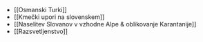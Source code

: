 - [[Osmanski Turki]]
- [[Kmečki upori na slovenskem]]
- [[Naselitev Slovanov v vzhodne Alpe & oblikovanje Karantanije]]
- [[Razsvetljenstvo]]